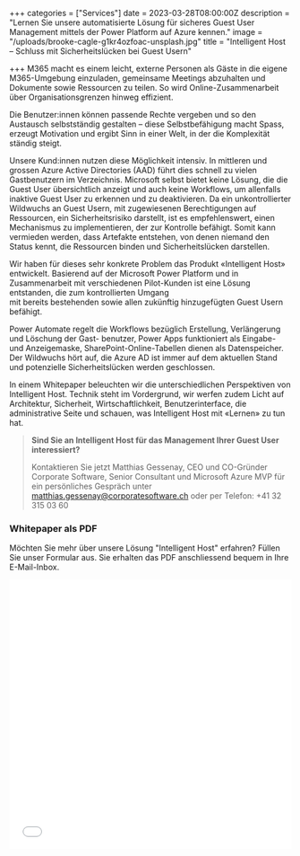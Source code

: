 +++
categories = ["Services"]
date = 2023-03-28T08:00:00Z
description = "Lernen Sie unsere automatisierte Lösung für sicheres Guest User Management mittels der Power Platform auf Azure kennen."
image = "/uploads/brooke-cagle-g1kr4ozfoac-unsplash.jpg"
title = "Intelligent Host – Schluss mit Sicherheitslücken bei Guest Usern"

+++
M365 macht es einem leicht, externe Personen als Gäste in die eigene M365-Umgebung einzuladen, gemeinsame Meetings abzuhalten und Dokumente sowie Ressourcen zu teilen. So wird Online-Zusammenarbeit über Organisationsgrenzen hinweg effizient.

Die Benutzer:innen können passende Rechte vergeben und so den Austausch selbstständig gestalten – diese Selbstbefähigung macht Spass, erzeugt Motivation und ergibt Sinn in einer Welt, in der die Komplexität ständig steigt.

Unsere Kund:innen nutzen diese Möglichkeit intensiv. In mittleren und grossen Azure Active Directories (AAD) führt dies schnell zu vielen Gastbenutzern im Verzeichnis. Microsoft selbst bietet keine Lösung, die die Guest User übersichtlich anzeigt und auch keine Workflows, um allenfalls inaktive Guest User zu erkennen und zu deaktivieren. Da ein unkontrollierter Wildwuchs an Guest Usern, mit zugewiesenen Berechtigungen auf Ressourcen, ein Sicherheitsrisiko darstellt, ist es empfehlenswert, einen Mechanismus zu implementieren, der zur Kontrolle befähigt. Somit kann vermieden werden, dass Artefakte entstehen, von denen niemand den Status kennt, die Ressourcen binden und Sicherheitslücken darstellen.

Wir haben für dieses sehr konkrete Problem das Produkt «Intelligent Host» entwickelt. Basierend auf der Microsoft Power Platform und in Zusammenarbeit mit verschiedenen Pilot-Kunden ist eine Lösung entstanden, die zum kontrollierten Umgang  
mit bereits bestehenden sowie allen zukünftig hinzugefügten Guest Usern befähigt.

Power Automate regelt die Workflows bezüglich Erstellung, Verlängerung und Löschung der Gast- benutzer, Power Apps funktioniert als Eingabe- und Anzeigemaske, SharePoint-Online-Tabellen dienen als Datenspeicher. Der Wildwuchs hört auf, die Azure AD ist immer auf dem aktuellen Stand und potenzielle Sicherheitslücken werden geschlossen.

In einem Whitepaper beleuchten wir die unterschiedlichen Perspektiven von Intelligent Host. Technik steht im Vordergrund, wir werfen zudem Licht auf Architektur, Sicherheit, Wirtschaftlichkeit, Benutzerinterface, die administrative Seite und schauen, was Intelligent Host mit «Lernen» zu tun hat.

> **Sind Sie an Intelligent Host für das Management Ihrer Guest User interessiert?**
>
> Kontaktieren Sie jetzt Matthias Gessenay, CEO und CO-Gründer Corporate Software, Senior Consultant und Microsoft Azure MVP für ein persönliches Gespräch unter matthias.gessenay@corporatesoftware.ch oder per Telefon: +41 32 315 03 60

### Whitepaper als PDF

Möchten Sie mehr über unsere Lösung "Intelligent Host" erfahren? Füllen Sie unser Formular aus. Sie erhalten das PDF anschliessend bequem in Ihre E-Mail-Inbox.

<iframe width="640px" height="480px" src="[https://forms.office.com/Pages/ResponsePage.aspx?id=QX69K8kCTkuBaDOfkAxDGSlhY0cMwVRMuX4fTKcdUNhUOTNDRU4xTlNOS0tQM1hMWEEyOEhZNVJWWC4u&embed=true](https://forms.office.com/Pages/ResponsePage.aspx?id=QX69K8kCTkuBaDOfkAxDGSlhY0cMwVRMuX4fTKcdUNhUOTNDRU4xTlNOS0tQM1hMWEEyOEhZNVJWWC4u&embed=true "https://forms.office.com/Pages/ResponsePage.aspx?id=QX69K8kCTkuBaDOfkAxDGSlhY0cMwVRMuX4fTKcdUNhUOTNDRU4xTlNOS0tQM1hMWEEyOEhZNVJWWC4u&embed=true")" frameborder="0" marginwidth="0" marginheight="0" style="border: none; max-width:100%; max-height:100vh" allowfullscreen webkitallowfullscreen mozallowfullscreen msallowfullscreen> </iframe>